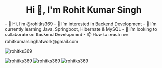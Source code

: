 <h1 align="center">Hi 👋, I'm Rohit Kumar Singh</h1>
- 👋 Hi, I’m @rohitks369
- 👀 I’m interested in Backend Development
- 🌱 I’m currently learning Java, Springboot, Hibernate & MySQL
- 💞️ I’m looking to collaborate on Backend Development
- 📫 How to reach me rohitkumarsinghatwork@gmail.com

<p align="left"> <img src="https://komarev.com/ghpvc/?username=rohitks369&label=Profile%20views&color=0e75b6&style=flat" alt="rohitks369" /> </p>

<p><img align="left" src="https://github-readme-stats.vercel.app/api/top-langs?username=rohitks369&show_icons=true&locale=en&layout=compact" alt="rohitks369" /></p>

<p><img align="left" src="https://github-readme-stats.vercel.app/api?username=rohitks369&show_icons=true&locale=en" alt="rohitks369" /></p>

<p><img align="left" src="https://github-readme-streak-stats.herokuapp.com/?user=rohitks369&" alt="rohitks369" /></p>
